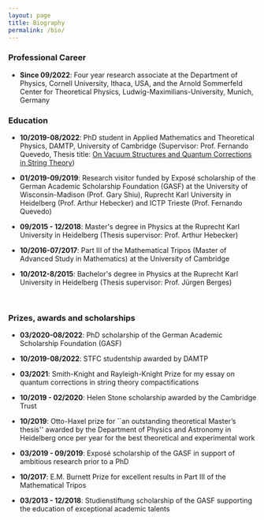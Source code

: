 ```yaml
---
layout: page
title: Biography
permalink: /bio/
---
```



### Professional Career

- **Since 09/2022**: Four year research associate at the Department of Physics, Cornell University, Ithaca, USA, and the Arnold Sommerfeld Center for Theoretical Physics, Ludwig-Maximilians-University, Munich, Germany

### Education

- **10/2019-08/2022**: PhD student in Applied Mathematics and Theoretical Physics, DAMTP, University of Cambridge (Supervisor: Prof. Fernando Quevedo, Thesis title: [On Vacuum Structures and Quantum Corrections in String Theory](https://www.repository.cam.ac.uk/handle/1810/342316))

- **01/2019-09/2019**: Research visitor funded by Exposé scholarship of the German Academic Scholarship Foundation (GASF) at the University of Wisconsin-Madison (Prof. Gary Shiu), Ruprecht Karl University in Heidelberg (Prof. Arthur Hebecker) and ICTP Trieste (Prof. Fernando Quevedo)

- **09/2015 - 12/2018**: Master's degree in Physics at the Ruprecht Karl University in Heidelberg (Thesis supervisor: Prof. Arthur Hebecker)

- **10/2016-07/2017**: Part III of the Mathematical Tripos (Master of Advanced Study in Mathematics) at the University of Cambridge

- **10/2012-8/2015**: Bachelor's degree in Physics at the Ruprecht Karl University in Heidelberg (Thesis supervisor: Prof. Jürgen Berges)

&nbsp;


### Prizes, awards and scholarships

- **03/2020-08/2022**: PhD scholarship of the German Academic Scholarship Foundation (GASF)

- **10/2019-08/2022**: STFC studentship awarded by DAMTP

- **03/2021**: Smith-Knight and Rayleigh-Knight Prize for my essay on quantum corrections in string theory compactifications

- **10/2019 - 02/2020**: Helen Stone scholarship awarded by the Cambridge Trust

- **10/2019**: Otto-Haxel prize for ``an outstanding theoretical Master’s thesis'' awarded by the Department of Physics and Astronomy in Heidelberg once per year for the best theoretical and experimental work

- **03/2019 - 09/2019**: Exposé scholarship of the GASF in support of ambitious research prior to a PhD

- **10/2017**: E.M. Burnett Prize for excellent results in Part III of the Mathematical Tripos

- **03/2013 - 12/2018**: Studienstiftung scholarship of the GASF supporting the education of exceptional academic talents

&nbsp;

